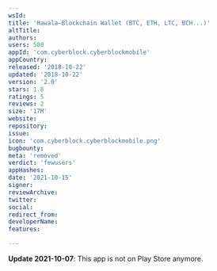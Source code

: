 ```yaml
---
wsId: 
title: 'Hawala—Blockchain Wallet (BTC, ETH, LTC, BCH...)'
altTitle: 
authors: 
users: 500
appId: 'com.cyberblock.cyberblockmobile'
appCountry: 
released: '2018-10-22'
updated: '2018-10-22'
version: '2.0'
stars: 1.8
ratings: 5
reviews: 2
size: '17M'
website: 
repository: 
issue: 
icon: 'com.cyberblock.cyberblockmobile.png'
bugbounty: 
meta: 'removed'
verdict: 'fewusers'
appHashes: 
date: '2021-10-15'
signer: 
reviewArchive: 
twitter: 
social: 
redirect_from: 
developerName: 
features: 

---
```


**Update 2021-10-07**: This app is not on Play Store anymore.
